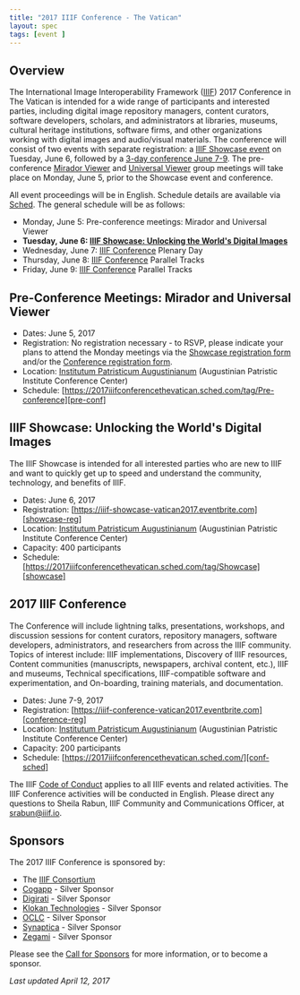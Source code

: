```yaml
---
title: "2017 IIIF Conference - The Vatican"
layout: spec
tags: [event ]
---
```


## Overview

The International Image Interoperability Framework ([IIIF][home-page]) 2017 Conference in The Vatican is intended for a wide range of participants and interested parties, including digital image repository managers, content curators, software developers, scholars, and administrators at libraries, museums, cultural heritage institutions, software firms, and other organizations working with digital images and audio/visual materials. The conference will consist of two events with separate registration: a [IIIF Showcase event][showcase-reg] on Tuesday, June 6, followed by a [3-day conference June 7-9][conference-reg]. The pre-conference [Mirador Viewer][mirador] and [Universal Viewer][uv] group meetings will take place on Monday, June 5, prior to the Showcase event and conference.

All event proceedings will be in English. Schedule details are available via [Sched][conf-sched]. The general schedule will be as follows:

* Monday, June 5: Pre-conference meetings: Mirador and Universal Viewer
* **Tuesday, June 6: [IIIF Showcase: Unlocking the World's Digital Images][showcase-reg]**
* Wednesday, June 7: [IIIF Conference][conference-reg] Plenary Day
* Thursday, June 8: [IIIF Conference][conference-reg] Parallel Tracks
* Friday, June 9: [IIIF Conference][conference-reg] Parallel Tracks

## Pre-Conference Meetings: Mirador and Universal Viewer

* Dates: June 5, 2017
* Registration: No registration necessary - to RSVP, please indicate your plans to attend the Monday meetings via the [Showcase registration form][showcase-reg] and/or the [Conference registration form][conference-reg].
* Location: [Institutum Patristicum Augustinianum][institute] (Augustinian Patristic Institute Conference Center)
* Schedule: [https://2017iiifconferencethevatican.sched.com/tag/Pre-conference][pre-conf]

## IIIF Showcase: Unlocking the World's Digital Images
The IIIF Showcase is intended for all interested parties who are new to IIIF and want to quickly get up to speed and understand the community, technology, and benefits of IIIF.

* Dates: June 6, 2017
* Registration: [https://iiif-showcase-vatican2017.eventbrite.com][showcase-reg]
* Location: [Institutum Patristicum Augustinianum][institute] (Augustinian Patristic Institute Conference Center)
* Capacity: 400 participants
* Schedule: [https://2017iiifconferencethevatican.sched.com/tag/Showcase][showcase]

## 2017 IIIF Conference
The Conference will include lightning talks, presentations, workshops, and discussion sessions for content curators, repository managers, software developers, administrators, and researchers from across the IIIF community. Topics of interest include: IIIF implementations, Discovery of IIIF resources, Content communities (manuscripts, newspapers, archival content, etc.), IIIF and museums, Technical specifications, IIIF-compatible software and experimentation, and On-boarding, training materials, and documentation.

* Dates: June 7-9, 2017
* Registration: [https://iiif-conference-vatican2017.eventbrite.com][conference-reg]
* Location: [Institutum Patristicum Augustinianum][institute] (Augustinian Patristic Institute Conference Center)
* Capacity: 200 participants
* Schedule: [https://2017iiifconferencethevatican.sched.com/][conf-sched]

The IIIF [Code of Conduct][conduct] applies to all IIIF events and related activities. The IIIF Conference activities will be conducted in English. Please direct any questions to Sheila Rabun, IIIF Community and Communications Officer, at srabun@iiif.io.

## Sponsors
The 2017 IIIF Conference is sponsored by:

* The [IIIF Consortium][iiif-c]
* [Cogapp][cogapp] - Silver Sponsor
* [Digirati][digirati] - Silver Sponsor
* [Klokan Technologies][klokan] - Silver Sponsor
* [OCLC][oclc] - Silver Sponsor
* [Synaptica][synaptica] - Silver Sponsor
* [Zegami][zegami] - Silver Sponsor

Please see the [Call for Sponsors][vatican-sponsors] for more information, or to become a sponsor.

*Last updated April 12, 2017*


[home-page]: http://iiif.io/
[conduct]: /event/conduct/
[institute]: http://www.patristicum.org/en/conference-center
[iiif-discuss]: https://groups.google.com/forum/#!forum/iiif-discuss
[vatican-cfp]: /event/2017/vatican-cfp
[vatican-sponsors]: /event/2017/vatican-sponsors
[showcase-reg]: https://iiif-showcase-vatican2017.eventbrite.com
[conference-reg]: https://iiif-conference-vatican2017.eventbrite.com
[mirador]: http://projectmirador.org
[uv]: https://digirati.com/technology/our-solutions/universal-viewer/
[pre-conf]: https://2017iiifconferencethevatican.sched.com/tag/Pre-conference
[conf-sched]: https://2017iiifconferencethevatican.sched.com/
[cogapp]: http://www.cogapp.com/iiif
[oclc]: http://www.oclc.org/en/contentdm.html
[iiif-c]: /community/consortium
[digirati]: https://digirati.com/
[klokan]: https://www.klokantech.com/
[synaptica]: http://www.synaptica.com/
[zegami]: https://zegami.com/
[showcase]: https://2017iiifconferencethevatican.sched.com/tag/Showcase

